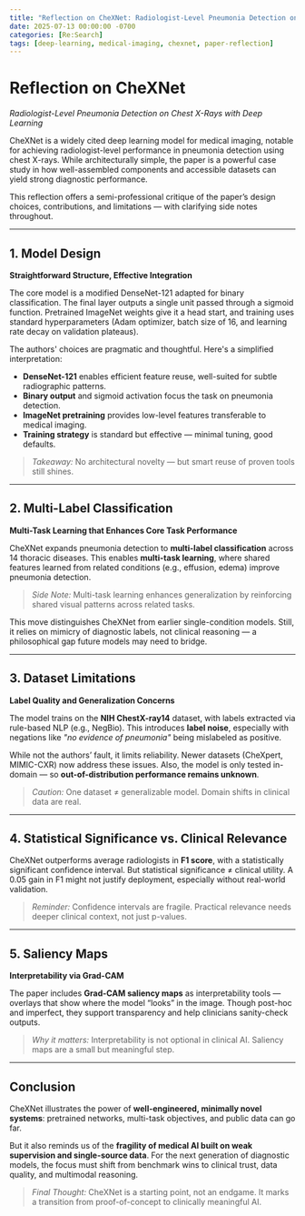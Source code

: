 ```yaml
---
title: "Reflection on CheXNet: Radiologist-Level Pneumonia Detection on Chest X-Rays with Deep Learning"
date: 2025-07-13 00:00:00 -0700
categories: [Re:Search]
tags: [deep-learning, medical-imaging, chexnet, paper-reflection]
---
```


# Reflection on CheXNet  
*Radiologist-Level Pneumonia Detection on Chest X-Rays with Deep Learning*

CheXNet is a widely cited deep learning model for medical imaging, notable for achieving radiologist-level performance in pneumonia detection using chest X-rays. While architecturally simple, the paper is a powerful case study in how well-assembled components and accessible datasets can yield strong diagnostic performance.

This reflection offers a semi-professional critique of the paper’s design choices, contributions, and limitations — with clarifying side notes throughout.

---

## 1. Model Design  
**Straightforward Structure, Effective Integration**

The core model is a modified DenseNet-121 adapted for binary classification. The final layer outputs a single unit passed through a sigmoid function. Pretrained ImageNet weights give it a head start, and training uses standard hyperparameters (Adam optimizer, batch size of 16, and learning rate decay on validation plateaus).

The authors' choices are pragmatic and thoughtful. Here's a simplified interpretation:

- **DenseNet-121** enables efficient feature reuse, well-suited for subtle radiographic patterns.  
- **Binary output** and sigmoid activation focus the task on pneumonia detection.  
- **ImageNet pretraining** provides low-level features transferable to medical imaging.  
- **Training strategy** is standard but effective — minimal tuning, good defaults.

> *Takeaway:* No architectural novelty — but smart reuse of proven tools still shines.

---

## 2. Multi-Label Classification  
**Multi-Task Learning that Enhances Core Task Performance**

CheXNet expands pneumonia detection to **multi-label classification** across 14 thoracic diseases. This enables **multi-task learning**, where shared features learned from related conditions (e.g., effusion, edema) improve pneumonia detection.

> *Side Note:* Multi-task learning enhances generalization by reinforcing shared visual patterns across related tasks.

This move distinguishes CheXNet from earlier single-condition models. Still, it relies on mimicry of diagnostic labels, not clinical reasoning — a philosophical gap future models may need to bridge.

---

## 3. Dataset Limitations  
**Label Quality and Generalization Concerns**

The model trains on the **NIH ChestX-ray14** dataset, with labels extracted via rule-based NLP (e.g., NegBio). This introduces **label noise**, especially with negations like *"no evidence of pneumonia"* being mislabeled as positive.

While not the authors’ fault, it limits reliability. Newer datasets (CheXpert, MIMIC-CXR) now address these issues. Also, the model is only tested in-domain — so **out-of-distribution performance remains unknown**.

> *Caution:* One dataset ≠ generalizable model. Domain shifts in clinical data are real.

---

## 4. Statistical Significance vs. Clinical Relevance

CheXNet outperforms average radiologists in **F1 score**, with a statistically significant confidence interval. But statistical significance ≠ clinical utility. A 0.05 gain in F1 might not justify deployment, especially without real-world validation.

> *Reminder:* Confidence intervals are fragile. Practical relevance needs deeper clinical context, not just p-values.

---

## 5. Saliency Maps  
**Interpretability via Grad-CAM**

The paper includes **Grad-CAM saliency maps** as interpretability tools — overlays that show where the model “looks” in the image. Though post-hoc and imperfect, they support transparency and help clinicians sanity-check outputs.

> *Why it matters:* Interpretability is not optional in clinical AI. Saliency maps are a small but meaningful step.

---

## Conclusion

CheXNet illustrates the power of **well-engineered, minimally novel systems**: pretrained networks, multi-task objectives, and public data can go far.

But it also reminds us of the **fragility of medical AI built on weak supervision and single-source data**. For the next generation of diagnostic models, the focus must shift from benchmark wins to clinical trust, data quality, and multimodal reasoning.

> *Final Thought:* CheXNet is a starting point, not an endgame. It marks a transition from proof-of-concept to clinically meaningful AI.

